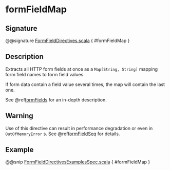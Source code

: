 # formFieldMap

## Signature

@@signature [FormFieldDirectives.scala](../../../../../../../../../akka-http/src/main/scala/akka/http/scaladsl/server/directives/FormFieldDirectives.scala) { #formFieldMap }

## Description

Extracts all HTTP form fields at once as a `Map[String, String]` mapping form field names to form field values.

If form data contain a field value several times, the map will contain the last one.

See @ref[formFields](formFields.md) for an in-depth description.

## Warning

Use of this directive can result in performance degradation or even in `OutOfMemoryError` s.
See @ref[formFieldSeq](formFieldSeq.md) for details.

## Example

@@snip [FormFieldDirectivesExamplesSpec.scala]($test$/scala/docs/http/scaladsl/server/directives/FormFieldDirectivesExamplesSpec.scala) { #formFieldMap }